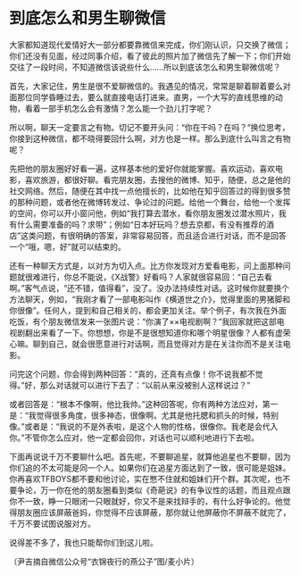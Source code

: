 # 到底怎么和男生聊微信

大家都知道现代爱情好大一部分都要靠微信来完成，你们刚认识，只交换了微信；你们还没有见面，经过同事介绍，看了彼此的照片加了微信先了解一下；你们开始交往了一段时间，不知道微信该说些什么……所以到底该怎么和男生聊微信呢？ 

首先，大家记住，男生是很不爱聊微信的。我遇见的情况，常常是聊着聊着要么对面那位同学昏睡过去，要么就直接电话打进来。直男，一个大写的直线思维的动物，看着一部手机怎么会有激情？怎么能一个劲儿打字呢？ 

所以啊，聊天一定要言之有物。切记不要开头问：“你在干吗？在吗？”换位思考，你接到这种微信，都不晓得要回什么啊，对方也是一样。那么到底什么叫言之有物呢？ 

先把他的朋友圈好好看一遍，这样基本他的爱好你就能掌握。喜欢运动，喜欢电影，喜欢旅游，都很好聊。看完朋友圈，去搜他的微博、知乎，随便，总之是他的社交网络。然后，随便在其中找一点他擅长的，比如他在知乎回答过的得到很多赞的那种问题，或者他在微博转发过、争论过的问题。给他一个舞台，给他一个发挥的空间，你可以开小窗问他，例如“我打算去潜水，看你朋友圈发过潜水照片，我有什么需要准备的吗？求带”；例如“日本好玩吗？想去京都，有没有推荐的酒店”这类问题，有很明确的答案，非常容易回答，而且适合进行对话，而不是回答一个“哦，嗯，好”就可以结束的。 

还有一种聊天方式是，以对方为切入点。比方你发现对方爱看电影，问上面那种问题就很难进行，你总不能说，《X战警》好看吗？人家就很容易回：“自己去看啊。”客气点说，“还不错，值得看”，没了。没办法持续性对话。这时候你就要换个方法聊天，例如，“我刚才看了一部电影叫作《横道世之介》，觉得里面的男猪脚和你很像”。任何人，提到和自己相关的，都会更加关注。举个例子，有次我在外面吃饭，有个朋友微信发来一张图片说：“你演了××电视剧啊？”我回家就把这部电视剧翻出来看了一下。你想想，你是不是很想知道你和哪个明星很像？人都有虚荣心嘛。聊到自己，就会很愿意进行对话啊，而且觉得对方是在关注你而不是关注电影。 

问完这个问题，你会得到两种回答：“真的，还真有点像！你不说我都不觉得。”好，那么对话就可以进行下去了：“以前从来没被别人这样说过？” 

或者回答是：“根本不像啊，他比我帅。”这种回答呢，你有两种方法应对，第一是：“我觉得很多角度，很多神态，很像啊。尤其是他托腮和抓头的时候，特别像。”或者是：“我说的不是外表啦，是这个人物的性格，很像你。我老是会代入你。”不管你怎么应对，他一定都会回你，对话也可以顺利地进行下去啦。 

下面再说说千万不要聊什么吧。首先呢，不要聊追星，就算他追星也不要聊，因为你们追的不太可能是同一个人。如果你们在追星方面达到了一致，很可能是姐妹。你再喜欢TFBOYS都不要和他讨论，实在憋不住就和姐妹们开个群。其次呢，也不要争论，万一你在他的朋友圈看到类似《奇葩说》的有争议性的话题，而且观点跟你不一致，睁一只眼闭一只眼就好，你又不是来找辩手的，有什么好争论的。他觉得朋友圈应该屏蔽爸妈，你觉得不应该屏蔽，那你就让他屏蔽你不屏蔽不就完了，千万不要试图说服对方。 

说得差不多了，我也只能帮你们到这儿啦。 

（尹吉摘自微信公众号“衣锦夜行的燕公子”图/麦小片）